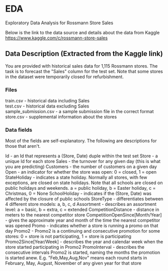 # EDA
Exploratory Data Analysis for Rossmann Store Sales

Below is the link to the data source  and details about the data from Kaggle
https://www.kaggle.com/c/rossmann-store-sales

## Data Description (Extracted from the Kaggle link)
You are provided with historical sales data for 1,115 Rossmann stores. The task is to forecast the "Sales" column for the test set. Note that some stores in the dataset were temporarily closed for refurbishment.

### Files
train.csv - historical data including Sales  
test.csv - historical data excluding Sales  
sample_submission.csv - a sample submission file in the correct format  
store.csv - supplemental information about the stores  

### Data fields  
Most of the fields are self-explanatory. The following are descriptions for those that aren't.

Id - an Id that represents a (Store, Date) duple within the test set
Store - a unique Id for each store
Sales - the turnover for any given day (this is what you are predicting)
Customers - the number of customers on a given day
Open - an indicator for whether the store was open: 0 = closed, 1 = open
StateHoliday - indicates a state holiday. Normally all stores, with few exceptions, are closed on state holidays. Note that all schools are closed on public holidays and weekends. a = public holiday, b = Easter holiday, c = Christmas, 0 = None
SchoolHoliday - indicates if the (Store, Date) was affected by the closure of public schools
StoreType - differentiates between 4 different store models: a, b, c, d
Assortment - describes an assortment level: a = basic, b = extra, c = extended
CompetitionDistance - distance in meters to the nearest competitor store
CompetitionOpenSince[Month/Year] - gives the approximate year and month of the time the nearest competitor was opened
Promo - indicates whether a store is running a promo on that day
Promo2 - Promo2 is a continuing and consecutive promotion for some stores: 0 = store is not participating, 1 = store is participating
Promo2Since[Year/Week] - describes the year and calendar week when the store started participating in Promo2
PromoInterval - describes the consecutive intervals Promo2 is started, naming the months the promotion is started anew. E.g. "Feb,May,Aug,Nov" means each round starts in February, May, August, November of any given year for that store